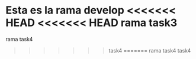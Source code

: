 Esta es la rama develop
<<<<<<< HEAD
<<<<<<< HEAD
rama task3
=======
rama task4
>>>>>>> task4
=======
rama task4
>>>>>>> task4

